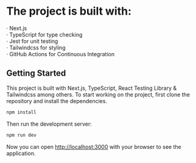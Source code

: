# The project is built with:


‧ Next.js <br />
‧ TypeScript for type checking <br />
‧ Jest for unit testing <br />
‧ Tailwindcss for styling <br />
‧ GitHub Actions for Continuous Integration


## Getting Started

This project is built with Next.js, TypeScript, React Testing Library & Tailwindcss among others. To start working on the project, first clone the repository and install the dependencies.

```bash
npm install
```

Then run the development server:

```bash
npm run dev
```

Now you can open [http://localhost:3000](http://localhost:3000) with your browser to see the application.
